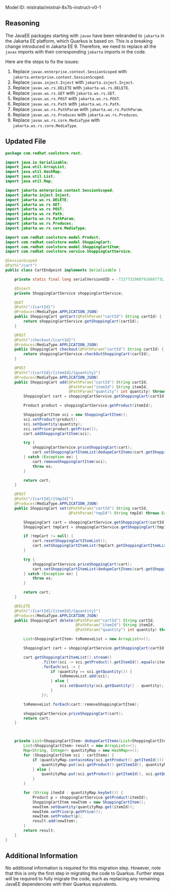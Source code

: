 Model ID: mistralai/mixtral-8x7b-instruct-v0-1

## Reasoning

The JavaEE packages starting with `javax` have been rebranded to `jakarta` in the Jakarta EE platform, which Quarkus is based on. This is a breaking change introduced in Jakarta EE 9. Therefore, we need to replace all the `javax` imports with their corresponding `jakarta` imports in the code.

Here are the steps to fix the issues:

1. Replace `javax.enterprise.context.SessionScoped` with `jakarta.enterprise.context.SessionScoped`.
2. Replace `javax.inject.Inject` with `jakarta.inject.Inject`.
3. Replace `javax.ws.rs.DELETE` with `jakarta.ws.rs.DELETE`.
4. Replace `javax.ws.rs.GET` with `jakarta.ws.rs.GET`.
5. Replace `javax.ws.rs.POST` with `jakarta.ws.rs.POST`.
6. Replace `javax.ws.rs.Path` with `jakarta.ws.rs.Path`.
7. Replace `javax.ws.rs.PathParam` with `jakarta.ws.rs.PathParam`.
8. Replace `javax.ws.rs.Produces` with `jakarta.ws.rs.Produces`.
9. Replace `javax.ws.rs.core.MediaType` with `jakarta.ws.rs.core.MediaType`.

## Updated File

```java
package com.redhat.coolstore.rest;

import java.io.Serializable;
import java.util.ArrayList;
import java.util.HashMap;
import java.util.List;
import java.util.Map;

import jakarta.enterprise.context.SessionScoped;
import jakarta.inject.Inject;
import jakarta.ws.rs.DELETE;
import jakarta.ws.rs.GET;
import jakarta.ws.rs.POST;
import jakarta.ws.rs.Path;
import jakarta.ws.rs.PathParam;
import jakarta.ws.rs.Produces;
import jakarta.ws.rs.core.MediaType;

import com.redhat.coolstore.model.Product;
import com.redhat.coolstore.model.ShoppingCart;
import com.redhat.coolstore.model.ShoppingCartItem;
import com.redhat.coolstore.service.ShoppingCartService;

@SessionScoped
@Path("/cart")
public class CartEndpoint implements Serializable {

	private static final long serialVersionUID = -7227732980791688773L;

	@Inject
	private ShoppingCartService shoppingCartService;

	@GET
	@Path("/{cartId}")
	@Produces(MediaType.APPLICATION_JSON)
	public ShoppingCart getCart(@PathParam("cartId") String cartId) {
		return shoppingCartService.getShoppingCart(cartId);
	}

	@POST
	@Path("/checkout/{cartId}")
	@Produces(MediaType.APPLICATION_JSON)
	public ShoppingCart checkout(@PathParam("cartId") String cartId) {
		return shoppingCartService.checkOutShoppingCart(cartId);
	}

	@POST
	@Path("/{cartId}/{itemId}/{quantity}")
	@Produces(MediaType.APPLICATION_JSON)
	public ShoppingCart add(@PathParam("cartId") String cartId,
							@PathParam("itemId") String itemId,
							@PathParam("quantity") int quantity) throws Exception {
		ShoppingCart cart = shoppingCartService.getShoppingCart(cartId);

		Product product = shoppingCartService.getProduct(itemId);

		ShoppingCartItem sci = new ShoppingCartItem();
		sci.setProduct(product);
		sci.setQuantity(quantity);
		sci.setPrice(product.getPrice());
		cart.addShoppingCartItem(sci);

		try {
			shoppingCartService.priceShoppingCart(cart);
			cart.setShoppingCartItemList(dedupeCartItems(cart.getShoppingCartItemList()));
		} catch (Exception ex) {
			cart.removeShoppingCartItem(sci);
			throw ex;
		}

		return cart;
	}

	@POST
	@Path("/{cartId}/{tmpId}")
	@Produces(MediaType.APPLICATION_JSON)
	public ShoppingCart set(@PathParam("cartId") String cartId,
							@PathParam("tmpId") String tmpId) throws Exception {

		ShoppingCart cart = shoppingCartService.getShoppingCart(cartId);
		ShoppingCart tmpCart = shoppingCartService.getShoppingCart(tmpId);

		if (tmpCart != null) {
			cart.resetShoppingCartItemList();
			cart.setShoppingCartItemList(tmpCart.getShoppingCartItemList());
		}

		try {
			shoppingCartService.priceShoppingCart(cart);
			cart.setShoppingCartItemList(dedupeCartItems(cart.getShoppingCartItemList()));
		} catch (Exception ex) {
			throw ex;
		}

		return cart;
	}

	@DELETE
	@Path("/{cartId}/{itemId}/{quantity}")
	@Produces(MediaType.APPLICATION_JSON)
	public ShoppingCart delete(@PathParam("cartId") String cartId,
							   @PathParam("itemId") String itemId,
							   @PathParam("quantity") int quantity) throws Exception {

		List<ShoppingCartItem> toRemoveList = new ArrayList<>();

		ShoppingCart cart = shoppingCartService.getShoppingCart(cartId);

		cart.getShoppingCartItemList().stream()
				.filter(sci -> sci.getProduct().getItemId().equals(itemId))
				.forEach(sci -> {
					if (quantity >= sci.getQuantity()) {
						toRemoveList.add(sci);
					} else {
						sci.setQuantity(sci.getQuantity() - quantity);
					}
				});

		toRemoveList.forEach(cart::removeShoppingCartItem);

		shoppingCartService.priceShoppingCart(cart);
		return cart;
	}



	private List<ShoppingCartItem> dedupeCartItems(List<ShoppingCartItem> cartItems) {
		List<ShoppingCartItem> result = new ArrayList<>();
		Map<String, Integer> quantityMap = new HashMap<>();
		for (ShoppingCartItem sci : cartItems) {
			if (quantityMap.containsKey(sci.getProduct().getItemId())) {
				quantityMap.put(sci.getProduct().getItemId(), quantityMap.get(sci.getProduct().getItemId()) + sci.getQuantity());
			} else {
				quantityMap.put(sci.getProduct().getItemId(), sci.getQuantity());
			}
		}

		for (String itemId : quantityMap.keySet()) {
			Product p = shoppingCartService.getProduct(itemId);
			ShoppingCartItem newItem = new ShoppingCartItem();
			newItem.setQuantity(quantityMap.get(itemId));
			newItem.setPrice(p.getPrice());
			newItem.setProduct(p);
			result.add(newItem);
		}
		return result;
	}
}

```

## Additional Information

No additional information is required for this migration step. However, note that this is only the first step in migrating the code to Quarkus. Further steps will be required to fully migrate the code, such as replacing any remaining JavaEE dependencies with their Quarkus equivalents.